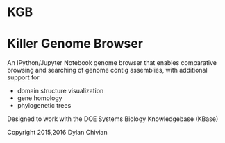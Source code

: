 # KGB
# Killer Genome Browser
 
  An IPython/Jupyter Notebook genome browser that enables comparative
  browsing and searching of genome contig assemblies, with additional
  support for

  * domain structure visualization
  * gene homology
  * phylogenetic trees

  Designed to work with the DOE Systems Biology Knowledgebase (KBase)

Copyright 2015,2016 Dylan Chivian

